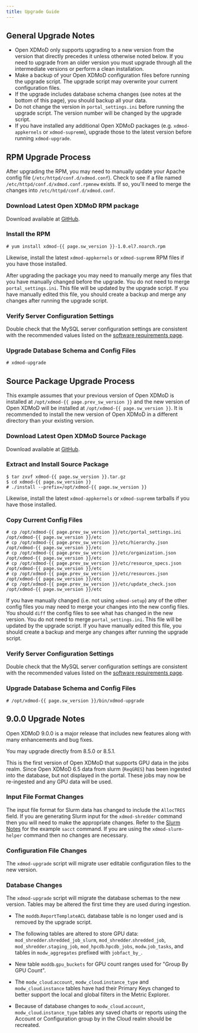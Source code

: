 ```yaml
---
title: Upgrade Guide
---
```


General Upgrade Notes
---------------------

- Open XDMoD only supports upgrading to a new version from the version that
  directly precedes it unless otherwise noted below.  If you need to upgrade
  from an older version you must upgrade through all the intermediate versions
  or perform a clean installation.
- Make a backup of your Open XDMoD configuration files before running
  the upgrade script.  The upgrade script may overwrite your current
  configuration files.
- If the upgrade includes database schema changes (see notes at the
  bottom of this page), you should backup all your data.
- Do not change the version in `portal_settings.ini` before running the
  upgrade script.  The version number will be changed by the upgrade
  script.
- If you have installed any additional Open XDMoD packages (e.g.
  `xdmod-appkernels` or `xdmod-supremm`), upgrade those to the latest
  version before running `xdmod-upgrade`.

RPM Upgrade Process
-------------------

After upgrading the RPM, you may need to manually update your Apache
config file (`/etc/httpd/conf.d/xdmod.conf`).  Check to see if a file
named `/etc/httpd/conf.d/xdmod.conf.rpmnew` exists.  If so, you'll need
to merge the changes into `/etc/httpd/conf.d/xdmod.conf`.

### Download Latest Open XDMoD RPM package

Download available at [GitHub][github-latest-release].

### Install the RPM

    # yum install xdmod-{{ page.sw_version }}-1.0.el7.noarch.rpm

Likewise, install the latest `xdmod-appkernels` or `xdmod-supremm` RPM
files if you have those installed.

After upgrading the package you may need to manually merge any files
that you have manually changed before the upgrade.  You do not need to
merge `portal_settings.ini`.  This file will be updated by the upgrade
script.  If you have manually edited this file, you should create a
backup and merge any changes after running the upgrade script.

### Verify Server Configuration Settings

Double check that the MySQL server configuration settings are consistent with
the recommended values listed on the [software requirements page][mysql-config].

### Upgrade Database Schema and Config Files

    # xdmod-upgrade

Source Package Upgrade Process
------------------------------

This example assumes that your previous version of Open XDMoD is installed at
`/opt/xdmod-{{ page.prev_sw_version }}` and the new version of Open XDMoD will be installed at
`/opt/xdmod-{{ page.sw_version }}`.  It is recommended to install the new version of Open XDMoD
in a different directory than your existing version.

### Download Latest Open XDMoD Source Package

Download available at [GitHub][github-latest-release].

### Extract and Install Source Package

    $ tar zxvf xdmod-{{ page.sw_version }}.tar.gz
    $ cd xdmod-{{ page.sw_version }}
    # ./install --prefix=/opt/xdmod-{{ page.sw_version }}

Likewise, install the latest `xdmod-appkernels` or `xdmod-supremm`
tarballs if you have those installed.

### Copy Current Config Files

    # cp /opt/xdmod-{{ page.prev_sw_version }}/etc/portal_settings.ini /opt/xdmod-{{ page.sw_version }}/etc
    # cp /opt/xdmod-{{ page.prev_sw_version }}/etc/hierarchy.json      /opt/xdmod-{{ page.sw_version }}/etc
    # cp /opt/xdmod-{{ page.prev_sw_version }}/etc/organization.json   /opt/xdmod-{{ page.sw_version }}/etc
    # cp /opt/xdmod-{{ page.prev_sw_version }}/etc/resource_specs.json /opt/xdmod-{{ page.sw_version }}/etc
    # cp /opt/xdmod-{{ page.prev_sw_version }}/etc/resources.json      /opt/xdmod-{{ page.sw_version }}/etc
    # cp /opt/xdmod-{{ page.prev_sw_version }}/etc/update_check.json   /opt/xdmod-{{ page.sw_version }}/etc

If you have manually changed (i.e. not using `xdmod-setup`) any of the
other config files you may need to merge your changes into the new
config files.  You should `diff` the config files to see what has
changed in the new version.  You do not need to merge
`portal_settings.ini`.  This file will be updated by the upgrade script.
If you have manually edited this file, you should create a backup and
merge any changes after running the upgrade script.

### Verify Server Configuration Settings

Double check that the MySQL server configuration settings are consistent with
the recommended values listed on the [software requirements page][mysql-config].

### Upgrade Database Schema and Config Files

    # /opt/xdmod-{{ page.sw_version }}/bin/xdmod-upgrade

9.0.0 Upgrade Notes
-------------------

Open XDMoD 9.0.0 is a major release that includes new features along with many
enhancements and bug fixes.

You may upgrade directly from 8.5.0 or 8.5.1.

This is the first version of Open XDMoD that supports GPU data in the jobs
realm.  Since Open XDMoD 6.5 data from slurm (`ReqGRES`) has been ingested into
the database, but not displayed in the portal.  These jobs may now be
re-ingested and any GPU data will be used.

### Input File Format Changes

The input file format for Slurm data has changed to include the `AllocTRES`
field.  If you are generating Slurm input for the `xdmod-shredder` command then
you will need to make the appropriate changes.  Refer to the [Slurm
Notes](resource-manager-slurm.html#input-format) for the example `sacct`
command.  If you are using the `xdmod-slurm-helper` command then no changes are
necessary.

### Configuration File Changes

The `xdmod-upgrade` script will migrate user editable configuration files to
the new version.

### Database Changes

The `xdmod-upgrade` script will migrate the database schemas to the new
version.  Tables may be altered the first time they are used during ingestion.

- The `moddb`.`ReportTemplateACL` database table is no longer used and is
removed by the upgrade script.
- The following tables are altered to store GPU data:
  `mod_shredder`.`shredded_job_slurm`, `mod_shredder`.`shredded_job`,
  `mod_shredder`.`staging_job`, `mod_hpcdb`.`hpcdb_jobs`, `modw`.`job_tasks`,
  and tables in `modw_aggregates` prefixed with `jobfact_by_`.
- New table `moddb`.`gpu_buckets` for GPU count ranges used for "Group By GPU
  Count".

- The `modw_cloud`.`account`, `modw_cloud`.`instance_type` and `modw_cloud`.`instance`
tables have had their Primary Keys changed to better support the local and global filters
in the Metric Explorer.

- Because of database changes to `modw_cloud`.`account`, `modw_cloud`.`instance_type`
tables any saved charts or reports using the Account or Configuration group by in the
Cloud realm should be recreated.

[github-latest-release]: https://github.com/ubccr/xdmod/releases/latest
[mysql-config]: software-requirements.md#mysql
